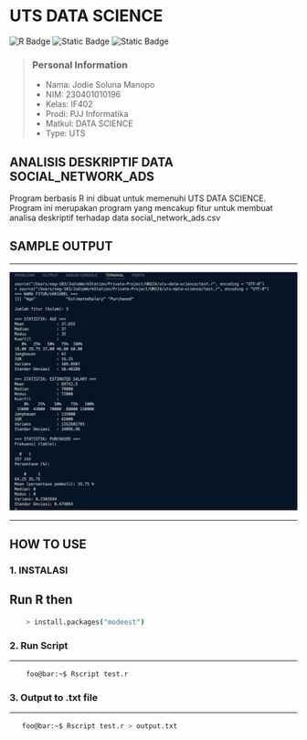 # UTS DATA SCIENCE
![R Badge](https://img.shields.io/badge/R-276DC3?logo=r&logoColor=fff&style=flat)
![Static Badge](https://img.shields.io/badge/JodieSolunaManopo-230401010196-blue?style=flat&color=orange)
![Static Badge](https://img.shields.io/badge/DS-IF402-blue?style=flat&labelColor=green)

> ### Personal Information
> * Nama: Jodie Soluna Manopo
> * NIM: 230401010196
> * Kelas: IF402
> * Prodi: PJJ Informatika
> * Matkul: DATA SCIENCE
> * Type: UTS

## ANALISIS DESKRIPTIF DATA SOCIAL_NETWORK_ADS
Program berbasis R ini dibuat untuk memenuhi UTS DATA SCIENCE. Program ini merupakan program yang mencakup fitur untuk membuat analisa deskriptif terhadap data social_network_ads.csv

## SAMPLE OUTPUT 
---
![Output](output.png)

---

## HOW TO USE

### 1. INSTALASI
Run R then
---
```bash
    > install.packages("modeest")
```
### 2. Run Script
---
```bash
    foo@bar:~$ Rscript test.r
```

### 3. Output to .txt file
---
```bash
   foo@bar:~$ Rscript test.r > output.txt
```
